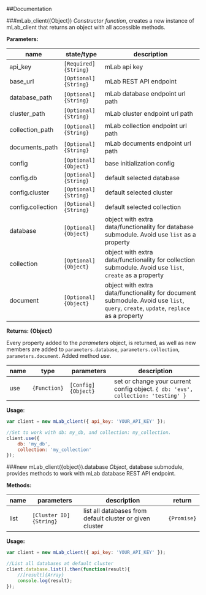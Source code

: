 ##Documentation

###mLab\_client({Object})
_Constructor function_, creates a new instance of mLab_client that returns an object with all accessible methods.

__Parameters:__

name | state/type | description
--- | --- | ---
api_key | `[Required]{String}` | mLab api key
base_url | `[Optional]{String}`|  mLab REST API endpoint
database_path | `[Optional]{String}` | mLab database endpoint url path
cluster_path | `[Optional]{String}` | mLab cluster endpoint url path
collection_path | `[Optional]{String}` | mLab collection endpoint url path
documents_path | `[Optional]{String}` | mLab documents endpoint url path
config | `[Optional]{Object}` | base initialization config
config.db | `[Optional]{String}` | default selected database
config.cluster | `[Optional]{String}` | default selected cluster
config.collection | `[Optional]{String}` | default selected collection
database | `[Optional]{Object}` | object with extra data/functionality for database submodule. Avoid use `list` as a property
collection | `[Optional]{Object}` | object with extra data/functionality for collection submodule. Avoid use `list`, `create` as a property
document | `[Optional]{Object}` | object with extra data/functionality for document submodule. Avoid use `list`, `query`, `create`, `update`, `replace` as a property

__Returns: {Object}__

Every property added to the _parameters_ object, is returned, as well as new members are added to `parameters.database`, `parameters.collection`, `parameters.document`. Added method _use_.

name | type | parameters | description
--- | --- | --- | ---
use | `{Function}`| `[Config]{Object}` | set or change your current config object. `{ db: 'evs', collection: 'testing' }`  

__Usage__:

```javascript
var client = new mLab_client({ api_key: 'YOUR_API_KEY' });

//Set to work with db: my_db, and collection: my_collection.
client.use({
    db: 'my_db',
    collection: 'my_collection'
});
```

###new mLab_client({object}).database
_Object_, database submodule, provides methods to work with mLab database REST API endpoint.

__Methods:__ 

name | parameters | description | return
--- | --- | --- | ---
list | `[Cluster ID]{String}` | list all databases from default cluster or given cluster | `{Promise}`

__Usage:__

```javascript
var client = new mLab_client({ api_key: 'YOUR_API_KEY' });

//List all databases at default cluster
client.database.list().then(function(result){
    //[result]{Array}
    console.log(result);
});
```